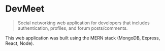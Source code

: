 # DevMeet

> Social networking web application for developers that includes authentication, profiles, and forum posts/comments.

This web application was built using the MERN stack (MongoDB, Express, React, Node).
